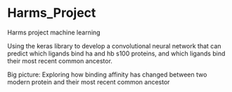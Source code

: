 # Harms_Project
Harms project machine learning

Using the keras library to develop a convolutional neural network that can predict which ligands bind ha and hb s100 proteins, and which ligands bind their most recent common ancestor.

Big picture: Exploring how binding affinity has changed between two modern protein and their most recent common ancestor
